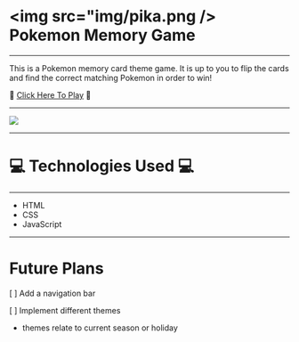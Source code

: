<img src="img/pika.png /> Pokemon Memory Game
====================
--------------------------------------------------

This is a Pokemon memory card theme game. It is up to you to flip the cards and find the correct matching Pokemon in order to win! 

🐥 [Click Here To Play](https://pokemonunown.netlify.app/) 🐥

-------------------------------------------

<img src="https://i.imgur.com/3HfmzkZ.png">

--------------------------------------------

💻 Technologies Used 💻
======================== 
------------------------
- HTML 
- CSS 
- JavaScript
  
------------------------------------------------------

Future Plans
=============
[ ] Add a navigation bar

[ ] Implement different themes
   - themes relate to current season or holiday